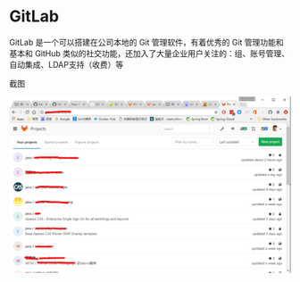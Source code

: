 # GitLab

GitLab 是一个可以搭建在公司本地的 Git 管理软件，有着优秀的 Git 管理功能和基本和 GitHub 类似的社交功能，还加入了大量企业用户关注的：组、账号管理、自动集成、LDAP支持（收费）等

截图

![4b77cf1e-1b8c-4731-b9f6-4386a5e59c6d](images\4b77cf1e-1b8c-4731-b9f6-4386a5e59c6d.png)